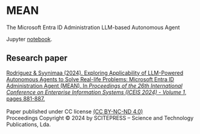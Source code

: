 # MEAN

The Microsoft Entra ID Administration LLM-based Autonomous Agent

Jupyter [notebook](https://github.com/OTRF/MEAN/blob/2ec479c863bb01e24a633b74d5c5a9946af03932/notebooks/OAI-MSGraph-Users-Agent.ipynb).

## Research paper
[Rodriguez & Syynimaa (2024). Exploring Applicability of LLM-Powered Autonomous Agents to Solve Real-life Problems: Microsoft Entra ID Administration Agent (MEAN). In *Proceedings of the 26th International Conference on Enterprise Information Systems (ICEIS 2024) - Volume 1*, pages 881-887.](https://github.com/OTRF/MEAN/blob/6a2f95f2ac2525fe4df4e538928085cbff1d3bd0/Rodriquez%20%26%20Syynimaa%20(2024).%20Exploring%20Applicability%20of%20LLM-Powered%20Autonomous%20Agents%20to%20Solve%20Real-life%20Problems.pdf)<br><br>
Paper published under CC license [(CC BY-NC-ND 4.0)](https://creativecommons.org/licenses/by-nc-nd/4.0/)<br>
Proceedings Copyright © 2024 by SCITEPRESS – Science and Technology Publications, Lda.
